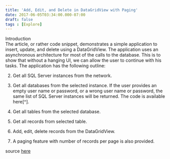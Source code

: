 ```yaml
---
title: 'Add, Edit, and Delete in DataGridView with Paging'
date: 2017-06-05T03:34:00.000-07:00
draft: false
tags : [Explore]
---
```


Introduction  
The article, or rather code snippet, demonstrates a simple application to insert, update, and delete using a DataGridView. The application uses an asynchronous architecture for most of the calls to the database. This is to show that without a hanging UI, we can allow the user to continue with his tasks. The application has the following outline:  

  
2.  Get all SQL Server instances from the network.
  
4.  Get all databases from the selected instance. If the user provides an empty user name or password, or a wrong user name or password, the same list of SQL Server instances will be returned. The code is available here\[^\].
  
6.  Get all tables from the selected database.
  
8.  Get all records from selected table.
  
10.  Add, edit, delete records from the DataGridView.
  
12.  A paging feature with number of records per page is also provided.
  

  
source [here](https://www.codeproject.com/Articles/17318/Add-Edit-and-Delete-in-DataGridView-with-Paging)